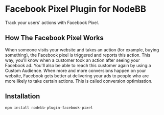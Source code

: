 # Facebook Pixel Plugin for NodeBB

Track your users' actions with Facebook Pixel.

## How The Facebook Pixel Works

When someone visits your website and takes an action (for example, buying something), the Facebook pixel is triggered and reports this action. This way, you'll know when a customer took an action after seeing your Facebook ad. You'll also be able to reach this customer again by using a Custom Audience. When more and more conversions happen on your website, Facebook gets better at delivering your ads to people who are more likely to take certain actions. This is called conversion optimisation.

## Installation

    npm install nodebb-plugin-facebook-pixel